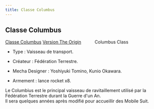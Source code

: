 ```yaml
---
title: Classe Columbus
---
```


Classe Columbus
---------------


[Classe Columbus](javascript:change_image_m('images/stories/saga/msgundam/mechas/columbus.png');) [Version The Origin](javascript:change_image_m('images/stories/saga/origin/mechas/columbus-class.png');)          
Columbus Class
  
- Type : Vaisseau de transport. 
  
- Créateur : Fédération Terrestre. 
  
- Mecha Designer : Yoshiyuki Tomino, Kunio Okawara. 
  
- Armement : lance rocket x8. 



Le Columbius est le principal vaisseau de ravitaillement utilisé par la Fédération Terrestre durant la Guerre d'un An.   
Il sera quelques années après modifié pour accueillir des Mobile Suit.

